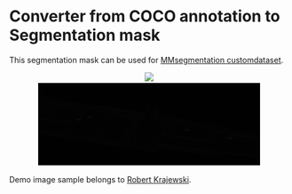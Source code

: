 # Converter from COCO annotation to Segmentation mask

This segmentation mask can be used for [MMsegmentation customdataset](https://mmsegmentation.readthedocs.io/en/latest/tutorials/customize_datasets.html).

<div align="center">
  <img src="demo/Demo_image.png" width="400"/>
</div>


<div align="center">
  <img src="demo/Demo_mask.png" width="400"/>
</div>

Demo image sample belongs to [Robert Krajewski](https://scholar.google.de/citations?user=8h5OYrgAAAAJ&hl=de).